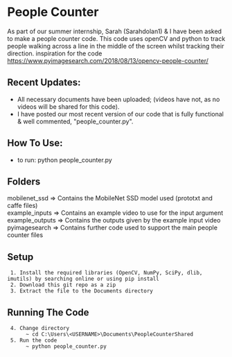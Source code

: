 # People Counter
As part of our summer internship, Sarah (Sarahdolan1) & I have been asked to make a people counter code.
This code uses openCV and python to track people walking across a line in the middle of the screen whilst tracking their direction.
inspiration for the code https://www.pyimagesearch.com/2018/08/13/opencv-people-counter/

## Recent Updates:
* All necessary documents have been uploaded; (videos have not, as no videos will be shared for this code).
* I have posted our most recent version of our code that is fully functional & well commented, "people_counter.py".

## How To Use:
* to run: python people_counter.py 

## Folders
mobilenet_ssd => Contains the MobileNet SSD model used (prototxt and caffe files)  
example_inputs => Contains an example video to use for the input argument  
example_outputs => Contains the outputs given by the example input video  
pyimagesearch => Contains further code used to support the main people counter files


## Setup
     1. Install the required libraries (OpenCV, NumPy, SciPy, dlib, imutils) by searching online or using pip install
     2. Download this git repo as a zip
     3. Extract the file to the Documents directory

## Running The Code
     4. Change directory
          ~ cd C:\Users\<USERNAME>\Documents\PeopleCounterShared
     5. Run the code
          ~ python people_counter.py 
